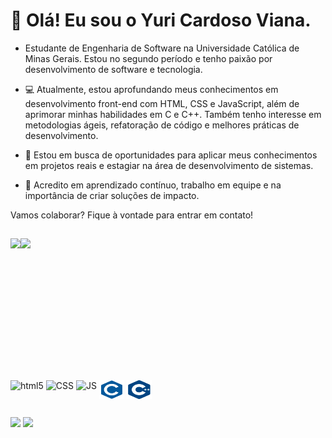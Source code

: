 # 👋 Olá! Eu sou o Yuri Cardoso Viana.
- Estudante de Engenharia de Software na Universidade Católica de Minas Gerais. Estou no segundo período e tenho paixão por desenvolvimento de software e tecnologia.

- 💻 Atualmente, estou aprofundando meus conhecimentos em desenvolvimento front-end com HTML, CSS e JavaScript, além de aprimorar minhas habilidades em C e C++. Também tenho interesse em metodologias ágeis, refatoração de código e melhores práticas de desenvolvimento.

- 🚀 Estou em busca de oportunidades para aplicar meus conhecimentos em projetos reais e estagiar na área de desenvolvimento de sistemas.

- 🌱 Acredito em aprendizado contínuo, trabalho em equipe e na importância de criar soluções de impacto.

Vamos colaborar? Fique à vontade para entrar em contato!

  ##
  
<div style="display: flex" >
  <img height="180em" src="https://github-readme-stats.vercel.app/api?username=Yuric-Viana&show_icons=true&theme=dracula#gh-dracula-mode-only">
  <img height="180em" src="https://github-readme-stats.vercel.app/api/top-langs/?username=Yuric-Viana&layout-compact&langs_count-16&theme=dracula#gh-dracula-mode-only">
</div>

  ##

<div style="display: inline_block"><br/>

<img alt="html5" src="https://img.shields.io/badge/HTML5-E34F26?style=for-the-badge&logo=html5&logoColor=white">
<img alt="CSS" src="https://img.shields.io/badge/CSS-239120?&style=for-the-badge&logo=css3&logoColor=white">
<img alt="JS" src="https://img.shields.io/badge/JavaScript-F7DF1E?style=for-the-badge&logo=javascript&logoColor=black">
<img align="top" alt="Yuri-C" height="30" width="40" src="https://raw.githubusercontent.com/devicons/devicon/master/icons/c/c-plain.svg">
<img align="top" alt="Yuri-C++" height="30" width="40" src="https://raw.githubusercontent.com/devicons/devicon/master/icons/cplusplus/cplusplus-plain.svg">
  
  
  ##
 
<div> 
  <a href = "mailto:yuricardosoviana@gmail.com"><img src="https://img.shields.io/badge/-Gmail-%23333?style=for-the-badge&logo=gmail&logoColor=white" target="_blank"></a>
  <a href="https://www.linkedin.com/in/yuri-viana-062129302" target="_blank"><img src="https://img.shields.io/badge/-LinkedIn-%230077B5?style=for-the-badge&logo=linkedin&logoColor=white" target="_blank"></a> 
  
</div>
